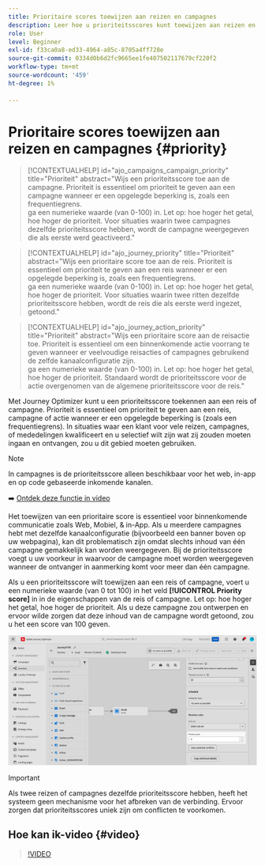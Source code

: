 ```yaml
---
title: Prioritaire scores toewijzen aan reizen en campagnes
description: Leer hoe u prioriteitsscores kunt toewijzen aan reizen en campagnes.
role: User
level: Beginner
exl-id: f33ca0a8-ed33-4964-a85c-8705a4ff728e
source-git-commit: 0334d0b6d2fc9665ee1fe407502117679cf220f2
workflow-type: tm+mt
source-wordcount: '459'
ht-degree: 1%

---
```


# Prioritaire scores toewijzen aan reizen en campagnes {#priority}

>[!CONTEXTUALHELP]
>id="ajo_campaigns_campaign_priority"
>title="Prioriteit"
>abstract="Wijs een prioriteitsscore toe aan de campagne. Prioriteit is essentieel om prioriteit te geven aan een campagne wanneer er een opgelegde beperking is, zoals een frequentiegrens.</br> ga een numerieke waarde (van 0-100) in. Let op: hoe hoger het getal, hoe hoger de prioriteit. Voor situaties waarin twee campagnes dezelfde prioriteitsscore hebben, wordt de campagne weergegeven die als eerste werd geactiveerd."

>[!CONTEXTUALHELP]
>id="ajo_journey_priority"
>title="Prioriteit"
>abstract="Wijs een prioritaire score toe aan de reis. Prioriteit is essentieel om prioriteit te geven aan een reis wanneer er een opgelegde beperking is, zoals een frequentiegrens.</br> ga een numerieke waarde (van 0-100) in. Let op: hoe hoger het getal, hoe hoger de prioriteit. Voor situaties waarin twee ritten dezelfde prioriteitsscore hebben, wordt de reis die als eerste werd ingezet, getoond."

>[!CONTEXTUALHELP]
>id="ajo_journey_action_priority"
>title="Prioriteit"
>abstract="Wijs een prioritaire score aan de reisactie toe. Prioriteit is essentieel om een binnenkomende actie voorrang te geven wanneer er veelvoudige reisacties of campagnes gebruikend de zelfde kanaalconfiguratie zijn.</br> ga een numerieke waarde (van 0-100) in. Let op: hoe hoger het getal, hoe hoger de prioriteit. Standaard wordt de prioriteitsscore voor de actie overgenomen van de algemene prioriteitsscore voor de reis."

Met Journey Optimizer kunt u een prioriteitsscore toekennen aan een reis of campagne. Prioriteit is essentieel om prioriteit te geven aan een reis, campagne of actie wanneer er een opgelegde beperking is (zoals een frequentiegrens). In situaties waar een klant voor vele reizen, campagnes, of mededelingen kwalificeert en u selectief wilt zijn wat zij zouden moeten ingaan en ontvangen, zou u dit gebied moeten gebruiken.

>[!NOTE]
>
>In campagnes is de prioriteitsscore alleen beschikbaar voor het web, in-app en op code gebaseerde inkomende kanalen.

➡️ [Ontdek deze functie in video](#video)

Het toewijzen van een prioritaire score is essentieel voor binnenkomende communicatie zoals Web, Mobiel, &amp; in-App. Als u meerdere campagnes hebt met dezelfde kanaalconfiguratie (bijvoorbeeld een banner boven op uw webpagina), kan dit problematisch zijn omdat slechts inhoud van één campagne gemakkelijk kan worden weergegeven. Bij de prioriteitsscore voegt u uw voorkeur in waarvoor de campagne moet worden weergegeven wanneer de ontvanger in aanmerking komt voor meer dan één campagne.

Als u een prioriteitsscore wilt toewijzen aan een reis of campagne, voert u een numerieke waarde (van 0 tot 100) in het veld **[!UICONTROL Priority score]** in in de eigenschappen van de reis of campagne. Let op: hoe hoger het getal, hoe hoger de prioriteit. Als u deze campagne zou ontwerpen en ervoor wilde zorgen dat deze inhoud van de campagne wordt getoond, zou u het een score van 100 geven.

![](assets/priority-score.png)

>[!IMPORTANT]
>
>Als twee reizen of campagnes dezelfde prioriteitsscore hebben, heeft het systeem geen mechanisme voor het afbreken van de verbinding. Ervoor zorgen dat prioriteitsscores uniek zijn om conflicten te voorkomen.

## Hoe kan ik-video {#video}

>[!VIDEO](https://video.tv.adobe.com/v/3435529?quality=12)
